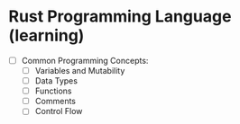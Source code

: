 
# Rust Programming Language (learning)
- [ ] Common Programming Concepts: 
    - [ ] Variables and Mutability
    - [ ] Data Types
    - [ ] Functions
    - [ ] Comments
    - [ ] Control Flow
